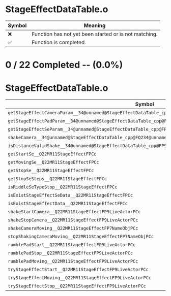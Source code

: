# StageEffectDataTable.o
| Symbol | Meaning 
| ------------- | ------------- 
| :x: | Function has not yet been started or is not matching. 
| :white_check_mark: | Function is completed. 


# 0 / 22 Completed -- (0.0%)
# StageEffectDataTable.o
| Symbol | Decompiled? |
| ------------- | ------------- |
| `getStageEffectCameraParam__34@unnamed@StageEffectDataTable_cpp@FPCc` | :x: |
| `getStageEffectPadParam__34@unnamed@StageEffectDataTable_cpp@FPCc` | :x: |
| `getStageEffectSeParam__34@unnamed@StageEffectDataTable_cpp@FPCc` | :x: |
| `shakeCamera__34@unnamed@StageEffectDataTable_cpp@FQ234@unnamed@StageEffectDataTable_cpp@15CameraShakeType` | :x: |
| `isDistanceValidShake__34@unnamed@StageEffectDataTable_cpp@FP9LiveActorPCc` | :x: |
| `getStartSe__Q22MR11StageEffectFPCc` | :x: |
| `getMovingSe__Q22MR11StageEffectFPCc` | :x: |
| `getStopSe__Q22MR11StageEffectFPCc` | :x: |
| `getStopSeSteps__Q22MR11StageEffectFPCc` | :x: |
| `isRiddleSeTypeStop__Q22MR11StageEffectFPCc` | :x: |
| `isExistStageEffectSeData__Q22MR11StageEffectFPCc` | :x: |
| `isExistStageEffectData__Q22MR11StageEffectFPCc` | :x: |
| `shakeStartCamera__Q22MR11StageEffectFP9LiveActorPCc` | :x: |
| `shakeStopCamera__Q22MR11StageEffectFP9LiveActorPCc` | :x: |
| `shakeCameraMoving__Q22MR11StageEffectFP7NameObjPCc` | :x: |
| `stopShakingCameraMoving__Q22MR11StageEffectFP7NameObjPCc` | :x: |
| `rumblePadStart__Q22MR11StageEffectFP9LiveActorPCc` | :x: |
| `rumblePadStop__Q22MR11StageEffectFP9LiveActorPCc` | :x: |
| `rumblePadMoving__Q22MR11StageEffectFP9LiveActorPCc` | :x: |
| `tryStageEffectStart__Q22MR11StageEffectFP9LiveActorPCc` | :x: |
| `tryStageEffectMoving__Q22MR11StageEffectFP9LiveActorPCc` | :x: |
| `tryStageEffectStop__Q22MR11StageEffectFP9LiveActorPCc` | :x: |
